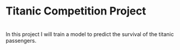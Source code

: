 # Titanic Competition Project
<br>
In this project I will train a model to predict the survival of the titanic passengers.
